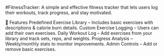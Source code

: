 #FitnessTracker:
A simple and effective fitness tracker that lets users log their workouts, track progress, and stay motivated.

🚀 Features
Predefined Exercise Library – Includes basic exercises with descriptions & calorie burn details.
Custom Exercise Logging – Users can add their own exercises.
Daily Workout Log – Add exercises from your library and track sets, reps, and weights.
Progress Analysis – Weekly/monthly stats to monitor improvements.
Admin Controls – Add or remove basic exercises.
